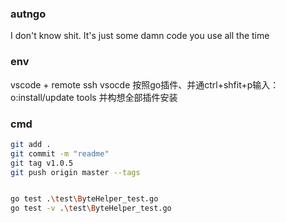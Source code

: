 ### autngo
I don't know shit. It's just some damn code you use all the time


### env
vscode + remote ssh
vsocde 按照go插件、并通ctrl+shfit+p输入：o:install/update tools 并构想全部插件安装

### cmd

```bash
git add .
git commit -m "readme"
git tag v1.0.5
git push origin master --tags


go test .\test\ByteHelper_test.go
go test -v .\test\ByteHelper_test.go
```